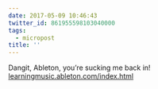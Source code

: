 ```yaml
---
date: 2017-05-09 10:46:43
twitter_id: 861955598103040000
tags:
  - micropost
title: ''
---
```


Dangit, Ableton, you’re sucking me back in! [learningmusic.ableton.com/index.html](https://learningmusic.ableton.com/index.html)
